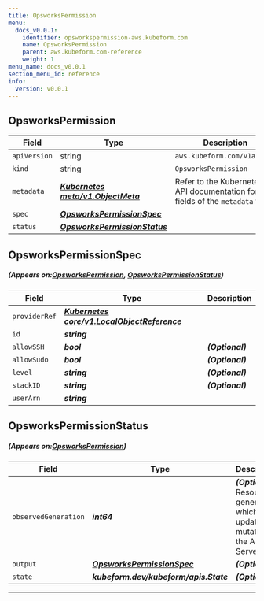 ```yaml
---
title: OpsworksPermission
menu:
  docs_v0.0.1:
    identifier: opsworkspermission-aws.kubeform.com
    name: OpsworksPermission
    parent: aws.kubeform.com-reference
    weight: 1
menu_name: docs_v0.0.1
section_menu_id: reference
info:
  version: v0.0.1
---
```


## OpsworksPermission
| Field | Type | Description |
| ------ | ----- | ----------- |
| `apiVersion` | string | `aws.kubeform.com/v1alpha1` |
|    `kind` | string | `OpsworksPermission` |
| `metadata` | ***[Kubernetes meta/v1.ObjectMeta](https://kubernetes.io/docs/reference/generated/kubernetes-api/v1.13/#objectmeta-v1-meta)***|Refer to the Kubernetes API documentation for the fields of the `metadata` field.|
| `spec` | ***[OpsworksPermissionSpec](#OpsworksPermissionSpec)***||
| `status` | ***[OpsworksPermissionStatus](#OpsworksPermissionStatus)***||
## OpsworksPermissionSpec
##### (Appears on:[OpsworksPermission](#OpsworksPermission), [OpsworksPermissionStatus](#OpsworksPermissionStatus))
| Field | Type | Description |
| ------ | ----- | ----------- |
| `providerRef` | ***[Kubernetes core/v1.LocalObjectReference](https://kubernetes.io/docs/reference/generated/kubernetes-api/v1.13/#localobjectreference-v1-core)***||
| `id` | ***string***||
| `allowSSH` | ***bool***| ***(Optional)*** |
| `allowSudo` | ***bool***| ***(Optional)*** |
| `level` | ***string***| ***(Optional)*** |
| `stackID` | ***string***| ***(Optional)*** |
| `userArn` | ***string***||
## OpsworksPermissionStatus
##### (Appears on:[OpsworksPermission](#OpsworksPermission))
| Field | Type | Description |
| ------ | ----- | ----------- |
| `observedGeneration` | ***int64***| ***(Optional)*** Resource generation, which is updated on mutation by the API Server.|
| `output` | ***[OpsworksPermissionSpec](#OpsworksPermissionSpec)***| ***(Optional)*** |
| `state` | ***kubeform.dev/kubeform/apis.State***| ***(Optional)*** |
---

